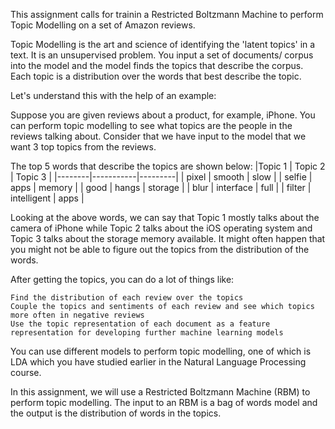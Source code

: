 This assignment calls for trainin a Restricted Boltzmann Machine to perform Topic Modelling on a set of Amazon reviews.

Topic Modelling is the art and science of identifying the 'latent topics' in a text. It is an unsupervised problem. You input a set of documents/ corpus into the model and the model finds the topics that describe the corpus. Each topic is a distribution over the words that best describe the topic. 

Let's understand this with the help of an example:

Suppose you are given reviews about a product, for example, iPhone. You can perform topic modelling to see what topics are the people in the reviews talking about. Consider that we have input to the model that we want 3 top topics from the reviews.

The top 5 words that describe the topics are shown below:
|Topic 1 |	Topic 2	 | Topic 3 |
|--------|-----------|---------|
| pixel	| smooth	| slow |
| selfie |	apps	| memory |
| good	| hangs	| storage |
| blur	| interface	| full |
| filter |	intelligent	| apps |

Looking at the above words, we can say that Topic 1 mostly talks about the camera of iPhone while Topic 2 talks about the iOS operating system and Topic 3 talks about the storage memory available. It might often happen that you might not be able to figure out the topics from the distribution of the words.

 

After getting the topics, you can do a lot of things like:

    Find the distribution of each review over the topics
    Couple the topics and sentiments of each review and see which topics more often in negative reviews
    Use the topic representation of each document as a feature representation for developing further machine learning models

You can use different models to perform topic modelling, one of which is LDA  which you have studied earlier in the Natural Language Processing course.

In this assignment, we will use a Restricted Boltzmann Machine (RBM) to perform topic modelling. The input to an RBM is a bag of words model and the output is the distribution of words in the topics.